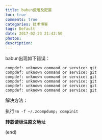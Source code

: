 ```yaml
---
title: babun使用及配置
toc: true
comments: true
categories: 技术博客
tags: Default
date: 2017-02-23 21:42:50
photos:
description:
---
```


<!--more-->
babun出现如下错误：
```shell
compdef: unknown command or service: git
compdef: unknown command or service: git
compdef: unknown command or service: git
compdef: unknown command or service: git
compdef: unknown command or service: git
compdef: unknown command or service: git
```
解决方法：

执行`rm -f ~/.zcompdump; compinit`

**转载请标注原文地址**

(end)

